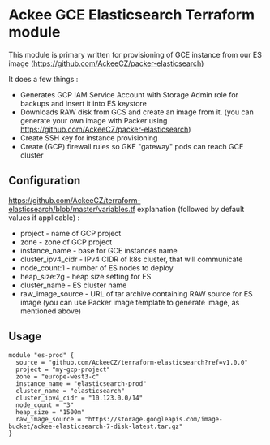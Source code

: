 # Ackee GCE Elasticsearch Terraform module

This module is primary written for provisioning of GCE instance from our ES image (https://github.com/AckeeCZ/packer-elasticsearch)

It does a few things :
* Generates GCP IAM Service Account with Storage Admin role for backups and insert it into ES keystore
* Downloads RAW disk from GCS and create an image from it. (you can generate your own image with Packer using https://github.com/AckeeCZ/packer-elasticsearch)
* Create SSH key for instance provisioning
* Create (GCP) firewall rules so GKE "gateway" pods can reach GCE cluster

## Configuration

https://github.com/AckeeCZ/terraform-elasticsearch/blob/master/variables.tf explanation  (followed by default values if applicable) :

* project - name of GCP project
* zone - zone of GCP project
* instance_name - base for GCE instances name
* cluster_ipv4_cidr - IPv4 CIDR of k8s cluster, that will communicate
* node_count:1 - number of ES nodes to deploy
* heap_size:2g - heap size setting for ES
* cluster_name - ES cluster name
* raw_image_source -  URL of tar archive containing RAW source for ES image (you can use Packer image template to generate image, as mentioned above)


## Usage

```hcl
module "es-prod" {
  source = "github.com/AckeeCZ/terraform-elasticsearch?ref=v1.0.0"
  project = "my-gcp-project"
  zone = "europe-west3-c"
  instance_name = "elasticsearch-prod"
  cluster_name = "elasticsearch"
  cluster_ipv4_cidr = "10.123.0.0/14"
  node_count = "3"
  heap_size = "1500m"
  raw_image_source = "https://storage.googleapis.com/image-bucket/ackee-elasticsearch-7-disk-latest.tar.gz"
}

```
